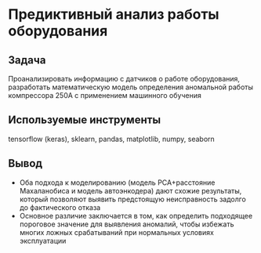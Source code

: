 # Предиктивный анализ работы оборудования
## Задача
Проанализировать информацию с датчиков о работе оборудования, разработать математическую модель определения аномальной работы компрессора 250А с применением машинного обучения
## Используемые инструменты
tensorflow (keras), sklearn, pandas, matplotlib, numpy, seaborn
## Вывод
* Оба подхода к моделированию (модель PCA+расстояние Махаланобиса и модель автоэнкодера) дают схожие результаты, который позволяют выявить предстоящую неисправность задолго до фактического отказа 
* Основное различие заключается в том, как определить подходящее пороговое значение для выявления аномалий, чтобы избежать многих ложных срабатываний при нормальных условиях эксплуатации
